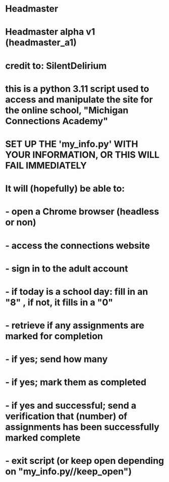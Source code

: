 # Headmaster
# Headmaster alpha v1 (headmaster_a1)
# credit to: SilentDelirium
# this is a python 3.11 script used to access and manipulate the site for the online school, "Michigan Connections Academy"
#
# SET UP THE 'my_info.py' WITH YOUR INFORMATION, OR THIS WILL FAIL IMMEDIATELY
#
# It will (hopefully) be able to:
# - open a Chrome browser (headless or non)
# - access the connections website
# - sign in to the adult account
# - if today is a school day: fill in an "8" , if not, it fills in a "0"
# - retrieve if any assignments are marked for completion
# - if yes; send how many
# - if yes; mark them as completed
# - if yes and successful; send a verification that (number) of assignments has been successfully marked complete
# - exit script (or keep open depending on "my_info.py//keep_open")
